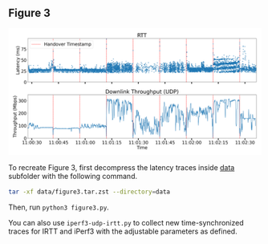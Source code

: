 ## Figure 3

![](./figure3.png)

To recreate Figure 3, first decompress the latency traces inside [data](./data/) subfolder with the following command.

```bash
tar -xf data/figure3.tar.zst --directory=data
```

Then, run `python3 figure3.py`.

You can also use `iperf3-udp-irtt.py` to collect new time-synchronized traces for IRTT and iPerf3 with the adjustable parameters as defined.
